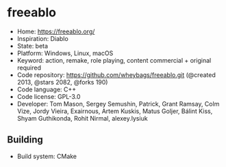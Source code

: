 # freeablo

- Home: https://freeablo.org/
- Inspiration: Diablo
- State: beta
- Platform: Windows, Linux, macOS
- Keyword: action, remake, role playing, content commercial + original required
- Code repository: https://github.com/wheybags/freeablo.git (@created 2013, @stars 2082, @forks 190)
- Code language: C++
- Code license: GPL-3.0
- Developer: Tom Mason, Sergey Semushin, Patrick, Grant Ramsay, Colm Vize, Jordy Vieira, Exairnous, Artem Kuskis, Matus Goljer, Bálint Kiss, Shyam Guthikonda, Rohit Nirmal, alexey.lysiuk

## Building

- Build system: CMake
